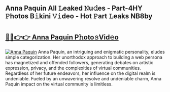 ## Anna Paquin All 𝙻eaked 𝙽u𝚍es - Part-4HY 𝙿hotos B𝚒kini 𝚅𝚒deo - Hot 𝙿art 𝙻eaks NB8by

# <h2><a href="http://ld2hay7.urlbe.top/?page=Anna+Paquin">🔗🔗👉👉 Anna Paquin P𝚑oto𝚜Vid𝚎o</a></h2>

[![Anna Paquin](https://i.imgur.com/eBuTRDB.gif)](http://ld2hay7.urlbe.top/?page=Anna+Paquin)
Anna Paquin, an intriguing and enigmatic personality, eludes simple categorization. Her unorthodox approach to building a web persona has magnetized and offended followers, generating debates on artistic expression, privacy, and the complexities of virtual communities. Regardless of her future endeavors, her influence on the digital realm is undeniable. Fueled by an unwavering resolve and undeniable charm, Anna Paquin impact on the virtual community is limitless.
